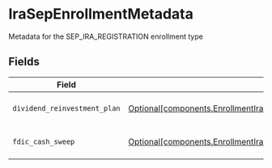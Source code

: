 # IraSepEnrollmentMetadata

Metadata for the SEP_IRA_REGISTRATION enrollment type


## Fields

| Field                                                                                                                                                                    | Type                                                                                                                                                                     | Required                                                                                                                                                                 | Description                                                                                                                                                              | Example                                                                                                                                                                  |
| ------------------------------------------------------------------------------------------------------------------------------------------------------------------------ | ------------------------------------------------------------------------------------------------------------------------------------------------------------------------ | ------------------------------------------------------------------------------------------------------------------------------------------------------------------------ | ------------------------------------------------------------------------------------------------------------------------------------------------------------------------ | ------------------------------------------------------------------------------------------------------------------------------------------------------------------------ |
| `dividend_reinvestment_plan`                                                                                                                                             | [Optional[components.EnrollmentIraSepEnrollmentMetadataDividendReinvestmentPlan]](../../models/components/enrollmentirasepenrollmentmetadatadividendreinvestmentplan.md) | :heavy_minus_sign:                                                                                                                                                       | Option to auto-enroll in Dividend Reinvestment; defaults to DIVIDEND_REINVESTMENT_ENROLL                                                                                 | DIVIDEND_REINVESTMENT_ENROLL                                                                                                                                             |
| `fdic_cash_sweep`                                                                                                                                                        | [Optional[components.EnrollmentIraSepEnrollmentMetadataFdicCashSweep]](../../models/components/enrollmentirasepenrollmentmetadatafdiccashsweep.md)                       | :heavy_minus_sign:                                                                                                                                                       | Option to auto-enroll in FDIC cash sweep; defaults to FDIC_CASH_SWEEP_ENROLL                                                                                             | FDIC_CASH_SWEEP_ENROLL                                                                                                                                                   |
